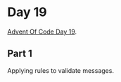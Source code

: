 # Day 19

[Advent Of Code Day 19](https://adventofcode.com/2020/day/19).

## Part 1

Applying rules to validate messages.
